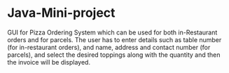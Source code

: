 # Java-Mini-project
GUI for Pizza Ordering System which can be used for both in-Restaurant orders and for parcels.
The user has to enter details such as table number (for in-restaurant orders), and name, address and contact number (for parcels), and select the desired toppings along with the quantity and then the invoice will be displayed.
